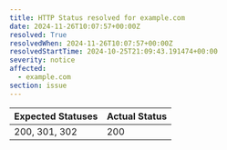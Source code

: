 ```yaml
---
title: HTTP Status resolved for example.com
date: 2024-11-26T10:07:57+00:00Z
resolved: True
resolvedWhen: 2024-11-26T10:07:57+00:00Z
resolvedStartTime: 2024-10-25T21:09:43.191474+00:00
severity: notice
affected:
  - example.com
section: issue
---
```


| Expected Statuses | Actual Status  |
|-------------------|----------------|
| 200, 301, 302 | 200 |
